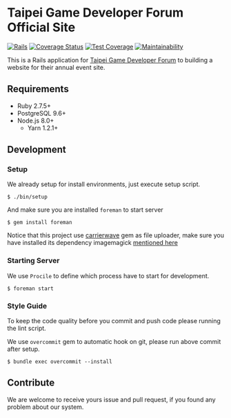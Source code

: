 Taipei Game Developer Forum Official Site
===
[![Rails](https://github.com/TGDF/official-site/actions/workflows/main.yml/badge.svg)](https://github.com/TGDF/official-site/actions/workflows/main.yml) [![Coverage Status](https://coveralls.io/repos/github/TGDF/official-site/badge.svg?branch=master)](https://coveralls.io/github/TGDF/official-site?branch=master) [![Test Coverage](https://api.codeclimate.com/v1/badges/d73d789d1d5f95957421/test_coverage)](https://codeclimate.com/github/TGDF/official-site/test_coverage) [![Maintainability](https://api.codeclimate.com/v1/badges/d73d789d1d5f95957421/maintainability)](https://codeclimate.com/github/TGDF/official-site/maintainability)

This is a Rails application for [Taipei Game Developer Forum](https://tgdf.tw) to building a website for their annual event site.

## Requirements

* Ruby 2.7.5+
* PostgreSQL 9.6+
* Node.js 8.0+
  * Yarn 1.2.1+

## Development

### Setup

We already setup for install environments, just execute setup script.

```
$ ./bin/setup
```

And make sure you are installed `foreman` to start server

```
$ gem install foreman
```

Notice that this project use [carrierwave](https://github.com/carrierwaveuploader/carrierwave#adding-versions) gem as file uploader, make sure you have installed its dependency imagemagick [mentioned here](https://github.com/carrierwaveuploader/carrierwave#adding-versions)

### Starting Server

We use `Procile` to define which process have to start for development.

```
$ foreman start
```

### Style Guide

To keep the code quality before you commit and push code please running the lint script.


We use `overcommit` gem to automatic hook on git, please run above commit after setup.

```
$ bundle exec overcommit --install
```

## Contribute

We are welcome to receive yours issue and pull request, if you found any problem about our system.
